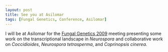 ```yaml
---
layout: post
title: See you at Asilomar
tags: [Fungal Genetics, Conference, Asilomar]
---
```

I will be at Asilomar for the [Fungal Genetics 2009](http://www.fgsc.net/25thFGC/FGC25.htm) meeting presenting some work on the transcriptional landscape in _Neurospora_ and collaborative work on _Coccidioides_, _Neurospora tetrasperma_, and _Coprinopsis cinerea._
